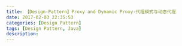 ```yaml
---
title: 【Design-Pattern】Proxy and Dynamic Proxy-代理模式与动态代理
date: 2017-02-03 22:35:53
categories: [Design Pattern]
tags: [Design Pattern, Java]
description:
---
```



